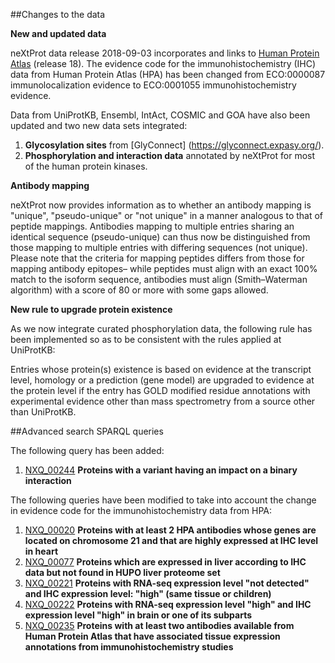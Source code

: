 ##Changes to the data

**New and updated data**

neXtProt data release 2018-09-03 incorporates and links to [Human Protein Atlas]( https://www.proteinatlas.org/) (release 18). The evidence code for the immunohistochemistry (IHC) data from Human Protein Atlas (HPA) has been changed from ECO:0000087 immunolocalization evidence to ECO:0001055 immunohistochemistry evidence. 

Data from UniProtKB, Ensembl, IntAct, COSMIC and GOA have also been updated and two new data sets integrated:

1. **Glycosylation sites** from [GlyConnect] (https://glyconnect.expasy.org/).
2. **Phosphorylation and interaction data** annotated by neXtProt for most of the human protein kinases.

**Antibody mapping**

neXtProt now provides information as to whether an antibody mapping is "unique", "pseudo-unique" or "not unique" in a manner analogous to that of peptide mappings. Antibodies mapping to multiple entries sharing an identical sequence (pseudo-unique) can thus now be distinguished from those mapping to multiple entries with differing sequences (not unique). Please note that the criteria for mapping peptides differs from those for mapping antibody epitopes– while peptides must align with an exact 100% match to the isoform sequence, antibodies must align (Smith–Waterman algorithm) with a score of 80 or more with some gaps allowed.

**New rule to upgrade protein existence**

As we now integrate curated phosphorylation data, the following rule has been implemented so as to be consistent with the rules applied at UniProtKB: 

Entries whose protein(s) existence is based on evidence at the transcript level, homology or a prediction (gene model) are upgraded to evidence at the protein level if the entry has GOLD modified residue annotations with experimental evidence other than mass spectrometry from a source other than UniProtKB.

##Advanced search SPARQL queries

The following query has been added:
1. [NXQ\_00244](../proteins/search?mode=advanced&queryId=NXQ_00244) **Proteins with a variant having an impact on a binary interaction**

The following queries have been modified to take into account the change in evidence code for the immunohistochemistry data from HPA:

1. [NXQ\_00020](../proteins/search?mode=advanced&queryId=NXQ_00020) **Proteins with at least 2 HPA antibodies whose genes are located on chromosome 21 and that are highly expressed at IHC level in heart**
2. [NXQ\_00077](../proteins/search?mode=advanced&queryId=NXQ_00077) **Proteins which are expressed in liver according to IHC data but not found in HUPO liver proteome set**
3. [NXQ\_00221](../proteins/search?mode=advanced&queryId=NXQ_00221) **Proteins with RNA-seq expression level "not detected" and IHC expression level: "high" (same tissue or children)**
4. [NXQ\_00222](../proteins/search?mode=advanced&queryId=NXQ_00222) **Proteins with RNA-seq expression level "high" and IHC expression level "high" in brain or one of its subparts**
5. [NXQ\_00235](../proteins/search?mode=advanced&queryId=NXQ_00235) **Proteins with at least two antibodies available from Human Protein Atlas that have associated tissue expression annotations from immunohistochemistry studies**

